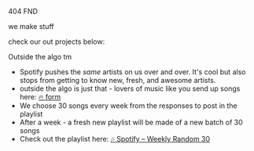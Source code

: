 404 FND 

we make stuff

check our out projects below:

Outside the algo tm
- Spotify pushes the _same_ artists on us over and over. It's cool but also stops from getting to know new, fresh, and awesome artists. 
- outside the algo is just that - lovers of music like you send up songs here: [🔥 form](ishortn.ink/ota)
- We choose 30 songs every week from the responses to post in the playlist
- After a week - a fresh new playlist will be made of a new batch of 30 songs
- Check out the playlist here: [🎶 Spotify – Weekly Random 30](https://open.spotify.com/playlist/6RGCx7L6xcwYGr9a9V2C72?si=MTd2G9g-S5ajc2pTNOmx0g)
